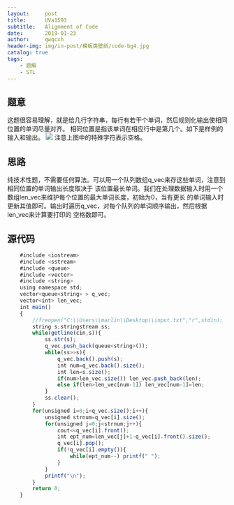 ```yaml
---
layout:     post
title:      UVa1593
subtitle:   Alignment of Code
date:       2019-01-23
author:     qwqcxh
header-img: img/in-post/模板类壁纸/code-bg4.jpg
catalog: true
tags:
    - 题解
    - STL
---
```


## 题意

这题很容易理解，就是给几行字符串，每行有若干个单词，然后规则化输出使相同位置的单词尽量对齐。
相同位置是指该单词在相应行中是第几个。如下是样例的输入和输出。
![](https://raw.github.com/qwqcxh/qwqcxh.github.io/master/img/in-post/%E9%A2%98%E8%A7%A3/UVa1593.jpg)
注意上图中的特殊字符表示空格。

## 思路

纯技术性题，不需要任何算法。可以用一个队列数组q_vec来存这些单词，注意到相同位置的单词输出长度取决于
该位置最长单词。我们在处理数据输入时用一个数组len_vec来维护每个位置的最大单词长度，初始为0，当有更长
的单词输入时更新其值即可。输出时遍历q_vec，对每个队列的单词顺序输出，然后根据len_vec来计算要打印的
空格数即可。

## 源代码

```javascript
    #include <iostream>  
    #include <sstream>  
    #include <queue>  
    #include <vector>  
    #include <string>  
    using namespace std;
    vector<queue<string> > q_vec;
    vector<int> len_vec;
    int main()
    {
        //freopen("C:\\Users\\marlin\\Desktop\\input.txt","r",stdin);
        string s;stringstream ss;
        while(getline(cin,s)){
            ss.str(s);
            q_vec.push_back(queue<string>());
            while(ss>>s){
                q_vec.back().push(s);
                int num=q_vec.back().size();
                int len=s.size();
                if(num>len_vec.size()) len_vec.push_back(len);
                else if(len>len_vec[num-1]) len_vec[num-1]=len;
            }
            ss.clear();
        }
        for(unsigned i=0;i<q_vec.size();i++){
            unsigned strnum=q_vec[i].size();
            for(unsigned j=0;j<strnum;j++){
                cout<<q_vec[i].front();
                int ept_num=len_vec[j]+1-q_vec[i].front().size();
                q_vec[i].pop();
                if(!q_vec[i].empty()){
                    while(ept_num--) printf(" ");
                }
            }
            printf("\n");
        }
        return 0;
    }
```